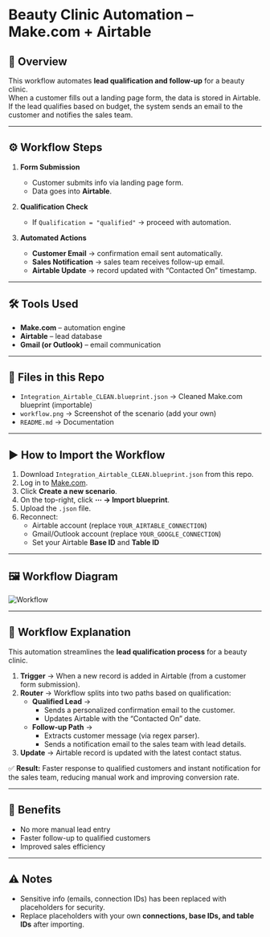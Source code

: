 # Beauty Clinic Automation – Make.com + Airtable

## 📌 Overview
This workflow automates **lead qualification and follow-up** for a beauty clinic.  
When a customer fills out a landing page form, the data is stored in Airtable.  
If the lead qualifies based on budget, the system sends an email to the customer and notifies the sales team.

---

## ⚙️ Workflow Steps
1. **Form Submission**
   - Customer submits info via landing page form.
   - Data goes into **Airtable**.

2. **Qualification Check**
   - If `Qualification = "qualified"` → proceed with automation.

3. **Automated Actions**
   - **Customer Email** → confirmation email sent automatically.
   - **Sales Notification** → sales team receives follow-up email.
   - **Airtable Update** → record updated with “Contacted On” timestamp.

---

## 🛠️ Tools Used
- **Make.com** – automation engine  
- **Airtable** – lead database  
- **Gmail (or Outlook)** – email communication  

---

## 📂 Files in this Repo
- `Integration_Airtable_CLEAN.blueprint.json` → Cleaned Make.com blueprint (importable)  
- `workflow.png` → Screenshot of the scenario (add your own)  
- `README.md` → Documentation  

---

## ▶️ How to Import the Workflow
1. Download `Integration_Airtable_CLEAN.blueprint.json` from this repo.  
2. Log in to [Make.com](https://www.make.com).  
3. Click **Create a new scenario**.  
4. On the top-right, click **⋯ → Import blueprint**.  
5. Upload the `.json` file.  
6. Reconnect:
   - Airtable account (replace `YOUR_AIRTABLE_CONNECTION`)  
   - Gmail/Outlook account (replace `YOUR_GOOGLE_CONNECTION`)  
   - Set your Airtable **Base ID** and **Table ID**  

---

## 🖼️ Workflow Diagram
![Workflow](workdlow.png)



---

## 📖 Workflow Explanation
This automation streamlines the **lead qualification process** for a beauty clinic.  

1. **Trigger** → When a new record is added in Airtable (from a customer form submission).  
2. **Router** → Workflow splits into two paths based on qualification:  
   - **Qualified Lead** →  
     - Sends a personalized confirmation email to the customer.  
     - Updates Airtable with the “Contacted On” date.  
   - **Follow-up Path** →  
     - Extracts customer message (via regex parser).  
     - Sends a notification email to the sales team with lead details.  
3. **Update** → Airtable record is updated with the latest contact status.  

✅ **Result:** Faster response to qualified customers and instant notification for the sales team, reducing manual work and improving conversion rate.  

---

## 🚀 Benefits
- No more manual lead entry  
- Faster follow-up to qualified customers  
- Improved sales efficiency  

---

## ⚠️ Notes
- Sensitive info (emails, connection IDs) has been replaced with placeholders for security.  
- Replace placeholders with your own **connections, base IDs, and table IDs** after importing.  
